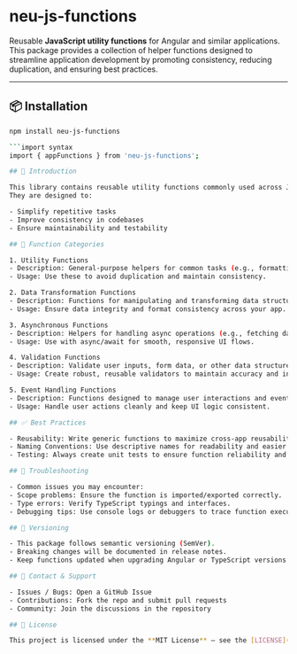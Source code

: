 # neu-js-functions

Reusable **JavaScript utility functions** for Angular and similar applications.  
This package provides a collection of helper functions designed to streamline application development by promoting consistency, reducing duplication, and ensuring best practices.

---

## 📦 Installation

```bash
npm install neu-js-functions

```import syntax
import { appFunctions } from 'neu-js-functions';

## 📖 Introduction

This library contains reusable utility functions commonly used across JavaScript and Angular projects.
They are designed to:

- Simplify repetitive tasks
- Improve consistency in codebases
- Ensure maintainability and testability

## 🧩 Function Categories

1. Utility Functions
- Description: General-purpose helpers for common tasks (e.g., formatting, array handling).
- Usage: Use these to avoid duplication and maintain consistency.

2. Data Transformation Functions
- Description: Functions for manipulating and transforming data structures.
- Usage: Ensure data integrity and format consistency across your app.

3. Asynchronous Functions
- Description: Helpers for handling async operations (e.g., fetching data, timers).
- Usage: Use with async/await for smooth, responsive UI flows.

4. Validation Functions
- Description: Validate user inputs, form data, or other data structures.
- Usage: Create robust, reusable validators to maintain accuracy and integrity.

5. Event Handling Functions
- Description: Functions designed to manage user interactions and events.
- Usage: Handle user actions cleanly and keep UI logic consistent.

## ✅ Best Practices

- Reusability: Write generic functions to maximize cross-app reusability.
- Naming Conventions: Use descriptive names for readability and easier debugging.
- Testing: Always create unit tests to ensure function reliability and prevent regressions.

## 🔧 Troubleshooting

- Common issues you may encounter:
- Scope problems: Ensure the function is imported/exported correctly.
- Type errors: Verify TypeScript typings and interfaces.
- Debugging tips: Use console logs or debuggers to trace function execution flow.

## 📌 Versioning

- This package follows semantic versioning (SemVer).
- Breaking changes will be documented in release notes.
- Keep functions updated when upgrading Angular or TypeScript versions to maintain compatibility.

## 💬 Contact & Support

- Issues / Bugs: Open a GitHub Issue
- Contributions: Fork the repo and submit pull requests
- Community: Join the discussions in the repository

## 📜 License

This project is licensed under the **MIT License** – see the [LICENSE](./LICENSE) file for details.
